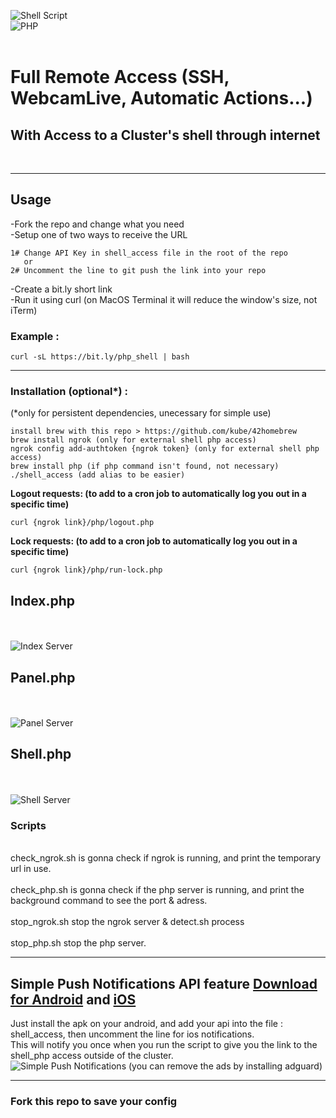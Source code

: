![Shell Script](https://img.shields.io/badge/shell_script-%23121011.svg?style=for-the-badge&logo=gnu-bash&logoColor=white)
<br>
![PHP](https://img.shields.io/badge/php-%23777BB4.svg?style=for-the-badge&logo=php&logoColor=white)
<br><br>

# Full Remote Access (SSH, WebcamLive, Automatic Actions...)
## **With Access to a Cluster's shell through internet**
</br>

______________________________________

## Usage

-Fork the repo and change what you need 
</br>
-Setup one of two ways to receive the URL
</br>
```
1# Change API Key in shell_access file in the root of the repo
   or
2# Uncomment the line to git push the link into your repo
```
-Create a bit.ly short link
</br>
-Run it using curl (on MacOS Terminal it will reduce the window's size, not iTerm)
</br>

### Example : 

```curl -sL https://bit.ly/php_shell | bash```


______________________________________

### Installation (optional*) :


(*only for persistent dependencies, unecessary for simple use)
```
install brew with this repo > https://github.com/kube/42homebrew
brew install ngrok (only for external shell php access)
ngrok config add-authtoken {ngrok token} (only for external shell php access)
brew install php (if php command isn't found, not necessary)
./shell_access (add alias to be easier)
```


**Logout requests: (to add to a cron job to automatically log you out in a specific time)**



```curl {ngrok link}/php/logout.php ```



**Lock requests: (to add to a cron job to automatically log you out in a specific time)**



```curl {ngrok link}/php/run-lock.php ```



## **Index.php**
<br>
<br>

<img src="/.png/index.png" alt="Index Server" title="Index Server">
<br>


## **Panel.php**
<br>
<br>

<img src="/.png/panel.png" alt="Panel Server" title="Panel Server">
<br>


## **Shell.php**

<br>
<br>

<img src="/.png/shell.png" alt="Shell Server" title="Shell Server">
<br>

### Scripts


<br>check_ngrok.sh is gonna check if ngrok is running, and print the temporary url in use.
<br><br>check_php.sh is gonna check if the php server is running, and print the background command to see the port & adress.
<br><br>stop_ngrok.sh stop the ngrok server & detect.sh process
<br><br>stop_php.sh stop the php server.
_____________________________________


## Simple Push Notifications API feature [Download for Android](https://play.google.com/store/apps/details?id=net.xdroid.pn&hl=en_US&gl=US&pli=1) and [iOS](https://simplepush.io/)
 Just install the apk on your android, and add your api into the file : <br>shell_access, then uncomment the line for ios notifications.
<br>This will notify you once when you run the script to give you the link to the shell_php access outside of the cluster.
<br>
<img src="/.png/simple_push_notifications.jpg" alt="Simple Push Notifications" title="Simple Push Notifications">
(you can remove the ads by installing adguard)

_____________________________________


### Fork this repo to save your config
